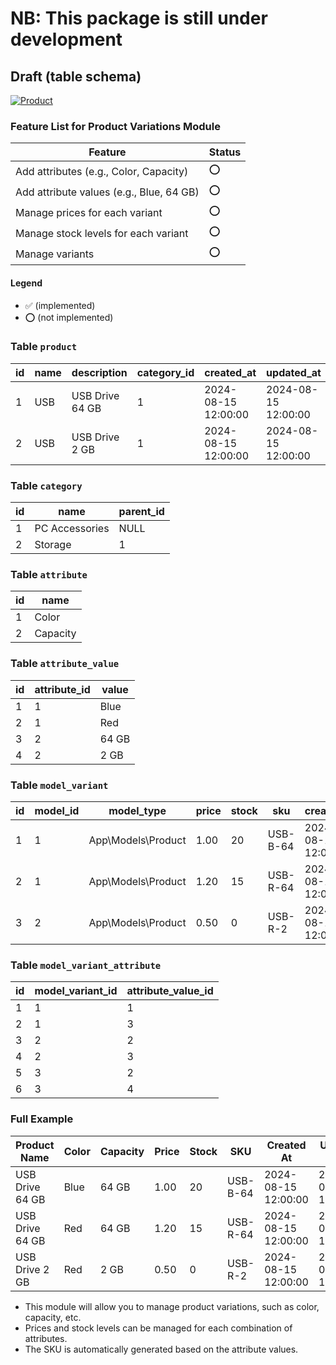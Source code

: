 # NB: This package is still under development

## Draft (table schema)

[![Product](https://i.ibb.co/XWZ4k1s/Laravel-attributable-package.png)](https://dbdiagram.io/d/Laravel-attributable-package-657ae60c56d8064ca00664ad)

### Feature List for Product Variations Module

| Feature                                      | Status          |
|----------------------------------------------|-----------------|
| Add attributes (e.g., Color, Capacity)       | ⭕              |
| Add attribute values (e.g., Blue, 64 GB)     | ⭕              |
| Manage prices for each variant               | ⭕              |
| Manage stock levels for each variant         | ⭕              |
| Manage variants                              | ⭕              |

#### Legend
- ✅ (implemented)
- ⭕ (not implemented)


### Table `product`

| id  | name | description         | category_id | created_at          | updated_at          |
|-----|------|---------------------|-------------|---------------------|---------------------|
| 1   | USB  | USB Drive 64 GB     | 1           | 2024-08-15 12:00:00 | 2024-08-15 12:00:00 |
| 2   | USB  | USB Drive 2 GB      | 1           | 2024-08-15 12:00:00 | 2024-08-15 12:00:00 |

### Table `category`

| id  | name           | parent_id |
|-----|----------------|-----------|
| 1   | PC Accessories | NULL      |
| 2   | Storage        | 1         |

### Table `attribute`

| id  | name     |
|-----|----------|
| 1   | Color    |
| 2   | Capacity |

### Table `attribute_value`

| id  | attribute_id | value  |
|-----|--------------|--------|
| 1   | 1            | Blue   |
| 2   | 1            | Red    |
| 3   | 2            | 64 GB  |
| 4   | 2            | 2 GB   |

### Table `model_variant`

| id  | model_id | model_type             | price | stock | sku       | created_at          | updated_at          |
|-----|----------|------------------------|-------|-------|-----------|---------------------|---------------------|
| 1   | 1        | App\Models\Product     | 1.00  | 20    | USB-B-64  | 2024-08-15 12:00:00 | 2024-08-15 12:00:00 |
| 2   | 1        | App\Models\Product     | 1.20  | 15    | USB-R-64  | 2024-08-15 12:00:00 | 2024-08-15 12:00:00 |
| 3   | 2        | App\Models\Product     | 0.50  | 0     | USB-R-2   | 2024-08-15 12:00:00 | 2024-08-15 12:00:00 |

### Table `model_variant_attribute`

| id  | model_variant_id | attribute_value_id |
|-----|------------------|--------------------|
| 1   | 1                | 1                  |  // Color: Blue
| 2   | 1                | 3                  |  // Capacity: 64 GB
| 3   | 2                | 2                  |  // Color: Red
| 4   | 2                | 3                  |  // Capacity: 64 GB
| 5   | 3                | 2                  |  // Color: Red
| 6   | 3                | 4                  |  // Capacity: 2 GB


### Full Example

| Product Name    | Color | Capacity | Price | Stock | SKU      | Created At          | Updated At          |
|-----------------|-------|----------|-------|-------|----------|---------------------|---------------------|
| USB Drive 64 GB | Blue  | 64 GB    | 1.00  | 20    | USB-B-64 | 2024-08-15 12:00:00 | 2024-08-15 12:00:00 |
| USB Drive 64 GB | Red   | 64 GB    | 1.20  | 15    | USB-R-64 | 2024-08-15 12:00:00 | 2024-08-15 12:00:00 |
| USB Drive 2 GB  | Red   | 2 GB     | 0.50  | 0     | USB-R-2  | 2024-08-15 12:00:00 | 2024-08-15 12:00:00 |

- This module will allow you to manage product variations, such as color, capacity, etc.
- Prices and stock levels can be managed for each combination of attributes.
- The SKU is automatically generated based on the attribute values.
